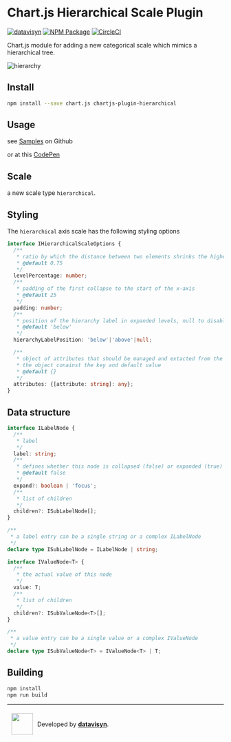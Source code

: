 # Chart.js Hierarchical Scale Plugin
[![datavisyn][datavisyn-image]][datavisyn-url] [![NPM Package][npm-image]][npm-url] [![CircleCI][circleci-image]][circleci-url]

Chart.js module for adding a new categorical scale which mimics a hierarchical tree.

![hierarchy](https://user-images.githubusercontent.com/4129778/41763778-6722e04a-75ff-11e8-84ad-1b417fd25c65.gif)

## Install
```bash
npm install --save chart.js chartjs-plugin-hierarchical
```

## Usage
see [Samples](https://github.com/sgratzl/chartjs-plugin-hierarchical/tree/master/samples) on Github

or at this [CodePen](https://codepen.io/sgratzl/pen/vrVXae)

## Scale

a new scale type `hierarchical`.

## Styling

The `hierarchical` axis scale has the following styling options

```typescript
interface IHierarchicalScaleOptions {
  /**
   * ratio by which the distance between two elements shrinks the higher the level of the tree is. i.e. two two level bars have a distance of 1. two nested one just 0.75
   * @default 0.75
   */
  levelPercentage: number;
  /**
   * padding of the first collapse to the start of the x-axis
   * @default 25
   */
  padding: number;
  /**
   * position of the hierarchy label in expanded levels, null to disable
   * @default 'below'
   */
  hierarchyLabelPosition: 'below'|'above'|null;

  /**
   * object of attributes that should be managed and extacted from the tree datastrutures such as `backgroundColor` for coloring individual bars
   * the object conainst the key and default value
   * @default {}
   */
  attributes: {[attribute: string]: any};
}
```

## Data structure


```typescript
interface ILabelNode {
  /**
   * label
   */
  label: string;
  /**
   * defines whether this node is collapsed (false) or expanded (true) or focussed ('focus')
   * @default false
   */
  expand?: boolean | 'focus';
  /**
   * list of children
   */
  children?: ISubLabelNode[];
}

/**
 * a label entry can be a single string or a complex ILabelNode
 */
declare type ISubLabelNode = ILabelNode | string;

interface IValueNode<T> {
  /**
   * the actual value of this node
   */
  value: T;
  /**
   * list of children
   */
  children?: ISubValueNode<T>[];
}

/**
 * a value entry can be a single value or a complex IValueNode
 */
declare type ISubValueNode<T> = IValueNode<T> | T;
```


## Building

```sh
npm install
npm run build
```


***

<div style="display:flex;align-items:center">
  <a href="https://www.datavisyn.io"><img src="https://user-images.githubusercontent.com/1711080/37700685-bcbb18c6-2cec-11e8-9b6f-f49c9ef6c167.png" align="left" width="50px" hspace="10" vspace="6"></a>
  Developed by&nbsp;<strong><a href="https://www.datavisyn.io">datavisyn</a></strong>.
</div>

[datavisyn-image]: https://img.shields.io/badge/datavisyn-io-black.svg
[datavisyn-url]: https://www.datavisyn.io
[npm-image]: https://badge.fury.io/js/chartjs-plugin-hierarchical.svg
[npm-url]: https://npmjs.org/package/chartjs-plugin-hierarchical
[circleci-image]: https://circleci.com/gh/sgratzl/chartjs-plugin-hierarchical.svg?style=shield
[circleci-url]: https://circleci.com/gh/sgratzl/chartjs-plugin-hierarchical

